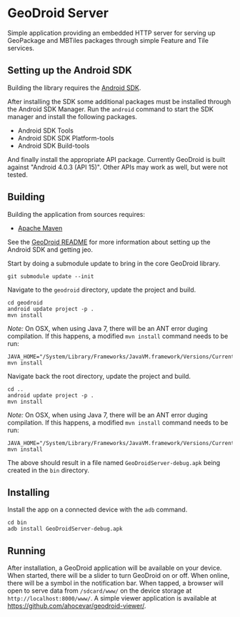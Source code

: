 # GeoDroid Server

Simple application providing an embedded HTTP server for serving up GeoPackage
and MBTiles packages through simple Feature and Tile services. 

## Setting up the Android SDK

Building the library requires the 
[Android SDK](http://developer.android.com/sdk/index.html). 

After installing the SDK some additional packages must be installed through 
the Android SDK Manager. Run the ``android`` command to start the SDK manager
and install the following packages.

* Android SDK Tools
* Android SDK SDK Platform-tools
* Android SDK Build-tools

And finally install the appropriate API package. Currently GeoDroid is built
against "Android 4.0.3 (API 15)". Other APIs may work as well, but were not tested.

## Building

Building the application from sources requires:

* [Apache Maven](http://maven.apache.org/)

See the [GeoDroid README](https://github.com/jdeolive/geodroid/) for
more information about setting up the Android SDK and getting jeo.

Start by doing a submodule update to bring in the core GeoDroid library.

    git submodule update --init

Navigate to the ``geodroid`` directory, update the project and build.

    cd geodroid
    android update project -p .
    mvn install

*Note:* On OSX, when using Java 7, there will be an ANT error duging compilation. If this happens, a modified `mvn install` command needs to be run:

    JAVA_HOME="/System/Library/Frameworks/JavaVM.framework/Versions/CurrentJDK/Home" mvn install

Navigate back the root directory, update the project and build.

    cd ..
    android update project -p .
    mvn install

*Note:* On OSX, when using Java 7, there will be an ANT error duging compilation. If this happens, a modified `mvn install` command needs to be run:

    JAVA_HOME="/System/Library/Frameworks/JavaVM.framework/Versions/CurrentJDK/Home" mvn install

The above should result in a file named ``GeoDroidServer-debug.apk`` being 
created in the ``bin`` directory.

## Installing

Install the app on a connected device with the ``adb`` command.

    cd bin
    adb install GeoDroidServer-debug.apk

## Running

After installation, a GeoDroid application will be available on your device. When started, there will be a slider to turn GeoDroid on or off. When online, there will be a symbol in the notification bar. When tapped, a browser will open to serve data from `/sdcard/www/` on the device storage at `http://localhost:8000/www/`. A simple viewer application is available at https://github.com/ahocevar/geodroid-viewer/.


